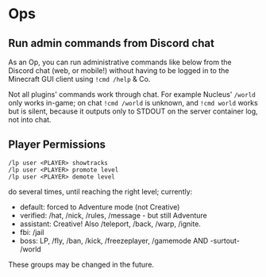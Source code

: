 # Ops

## Run admin commands from Discord chat

As an Op, you can run administrative commands like below from the Discord chat (web, or mobile!) without having to be logged in to the Minecraft GUI client using `!cmd /help` & Co.  

Not all plugins' commands work through chat.  For example Nucleus' `/world` only works in-game; on chat `!cmd /world` is unknown, and `!cmd world` works but is silent, because it outputs only to STDOUT on the server container log, not into chat.
   

## Player Permissions

    /lp user <PLAYER> showtracks
    /lp user <PLAYER> promote level
    /lp user <PLAYER> demote level

do several times, until reaching the right level; currently:

* default: forced to Adventure mode (not Creative)
* verified: /hat, /nick, /rules, /message - but still Adventure
* assistant: Creative!  Also /teleport, /back, /warp, /ignite.
* fbi: /jail
* boss: LP, /fly, /ban, /kick, /freezeplayer, /gamemode AND -surtout- /world

These groups may be changed in the future.
